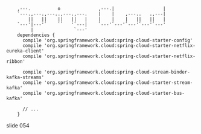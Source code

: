         
        ,---.          o              ,---.|                  |
        `---.,---.,---..,---.,---.    |    |    ,---..   .,---|
            ||   ||    ||   ||   |    |    |    |   ||   ||   |
        `---'|---'`    ``   '`---|    `---'`---'`---'`---'`---'
             |               `---'
        dependencies {
          compile 'org.springframework.cloud:spring-cloud-starter-config'
          compile 'org.springframework.cloud:spring-cloud-starter-netflix-eureka-client'
          compile 'org.springframework.cloud:spring-cloud-starter-netflix-ribbon'

          compile 'org.springframework.cloud:spring-cloud-stream-binder-kafka-streams'
          compile 'org.springframework.cloud:spring-cloud-starter-stream-kafka'
          compile 'org.springframework.cloud:spring-cloud-starter-bus-kafka'

          // ...
        }
















































































slide 054
